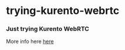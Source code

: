 # trying-kurento-webrtc

### Just trying Kurento WebRTC
More info here [here](http://www.ryzhak.com/getting-started-with-kurento-webrtc/)
